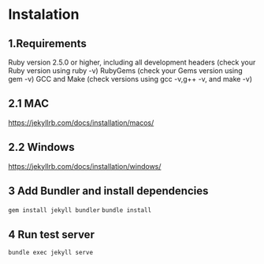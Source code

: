# Instalation
## 1.Requirements
Ruby version 2.5.0 or higher, including all development headers (check your Ruby version using ruby -v)
RubyGems (check your Gems version using gem -v)
GCC and Make (check versions using gcc -v,g++ -v, and make -v)

## 2.1 MAC
https://jekyllrb.com/docs/installation/macos/

## 2.2 Windows
https://jekyllrb.com/docs/installation/windows/

## 3 Add Bundler and install dependencies
`gem install jekyll bundler`
`bundle install`

## 4 Run test server
`bundle exec jekyll serve`